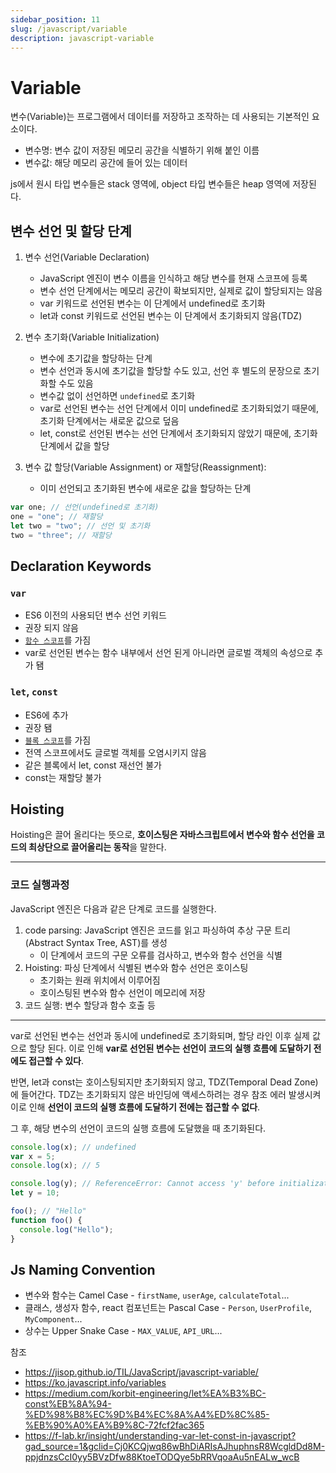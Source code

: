 ```yaml
---
sidebar_position: 11
slug: /javascript/variable
description: javascript-variable
---
```


# Variable

변수(Variable)는 프로그램에서 데이터를 저장하고 조작하는 데 사용되는 기본적인 요소이다.

- 변수명: 변수 값이 저장된 메모리 공간을 식별하기 위해 붙인 이름
- 변수값: 해당 메모리 공간에 들어 있는 데이터

js에서 원시 타입 변수들은 stack 영역에, object 타입 변수들은 heap 영역에 저장된다.

## 변수 선언 및 할당 단계

1. 변수 선언(Variable Declaration)

   - JavaScript 엔진이 변수 이름을 인식하고 해당 변수를 현재 스코프에 등록
   - 변수 선언 단계에서는 메모리 공간이 확보되지만, 실제로 값이 할당되지는 않음
   - var 키워드로 선언된 변수는 이 단계에서 undefined로 초기화
   - let과 const 키워드로 선언된 변수는 이 단계에서 초기화되지 않음(TDZ)

2. 변수 초기화(Variable Initialization)

   - 변수에 초기값을 할당하는 단계
   - 변수 선언과 동시에 초기값을 할당할 수도 있고, 선언 후 별도의 문장으로 초기화할 수도 있음
   - 변수값 없이 선언하면 `undefined`로 초기화
   - var로 선언된 변수는 선언 단계에서 이미 undefined로 초기화되었기 때문에, 초기화 단계에서는 새로운 값으로 덮음
   - let, const로 선언된 변수는 선언 단계에서 초기화되지 않았기 때문에, 초기화 단계에서 값을 할당

3. 변수 값 할당(Variable Assignment) or 재할당(Reassignment):

   - 이미 선언되고 초기화된 변수에 새로운 값을 할당하는 단계

```javascript
var one; // 선언(undefined로 초기화)
one = "one"; // 재할당
let two = "two"; // 선언 및 초기화
two = "three"; // 재할당
```

## Declaration Keywords

### `var`

- ES6 이전의 사용되던 변수 선언 키워드
- 권장 되지 않음
- [`함수 스코프`]('https://braurus.dev/studies/javascript/scope#function-scope')를 가짐
- var로 선언된 변수는 함수 내부에서 선언 된게 아니라면 글로벌 객체의 속성으로 추가 됌

### `let`, `const`

- ES6에 추가
- 권장 됌
- [`블록 스코프`]('https://braurus.dev/studies/javascript/scope#block-scope')를 가짐
- 전역 스코프에서도 글로벌 객체를 오염시키지 않음
- 같은 블록에서 let, const 재선언 불가
- const는 재할당 불가

## Hoisting

Hoisting은 끌어 올리다는 뜻으로, **호이스팅은 자바스크립트에서 변수와 함수 선언을 코드의 최상단으로 끌어올리는 동작**을 말한다.

---

### 코드 실행과정

JavaScript 엔진은 다음과 같은 단계로 코드를 실행한다.

1. code parsing: JavaScript 엔진은 코드를 읽고 파싱하여 추상 구문 트리(Abstract Syntax Tree, AST)를 생성
   - 이 단계에서 코드의 구문 오류를 검사하고, 변수와 함수 선언을 식별
2. Hoisting: 파싱 단계에서 식별된 변수와 함수 선언은 호이스팅
   - 초기화는 원래 위치에서 이루어짐
   - 호이스팅된 변수와 함수 선언이 메모리에 저장
3. 코드 실행: 변수 할당과 함수 호출 등

---

var로 선언된 변수는 선언과 동시에 undefined로 초기화되며, 할당 라인 이후 실제 값으로 할당 된다. 이로 인해 **var로 선언된 변수는 선언이 코드의 실행 흐름에 도달하기 전에도 접근할 수 있다**.

반면, let과 const는 호이스팅되지만 초기화되지 않고, TDZ(Temporal Dead Zone)에 들어간다. TDZ는 초기화되지 않은 바인딩에 액세스하려는 경우 참조 에러 발생시켜 이로 인해 **선언이 코드의 실행 흐름에 도달하기 전에는 접근할 수 없다**.

그 후, 해당 변수의 선언이 코드의 실행 흐름에 도달했을 때 초기화된다.

```javascript
console.log(x); // undefined
var x = 5;
console.log(x); // 5

console.log(y); // ReferenceError: Cannot access 'y' before initialization
let y = 10;

foo(); // "Hello"
function foo() {
  console.log("Hello");
}
```

## Js Naming Convention

- 변수와 함수는 Camel Case - `firstName`, `userAge`, `calculateTotal`...
- 클래스, 생성자 함수, react 컴포넌트는 Pascal Case - `Person`, `UserProfile`, `MyComponent`...
- 상수는 Upper Snake Case - `MAX_VALUE`, `API_URL`...

참조

- https://jisop.github.io/TIL/JavaScript/javascript-variable/
- https://ko.javascript.info/variables
- https://medium.com/korbit-engineering/let%EA%B3%BC-const%EB%8A%94-%ED%98%B8%EC%9D%B4%EC%8A%A4%ED%8C%85-%EB%90%A0%EA%B9%8C-72fcf2fac365
- https://f-lab.kr/insight/understanding-var-let-const-in-javascript?gad_source=1&gclid=Cj0KCQjwq86wBhDiARIsAJhuphnsR8WcgldDd8M-ppjdnzsCcI0yy5BVzDfw88KtoeTODQye5bRRVqoaAu5nEALw_wcB
